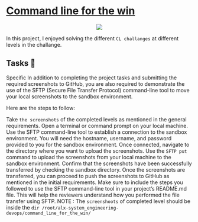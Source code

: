 # [Command line for the win](https://intranet.alxswe.com/rltoken/a83_NOBEtXgFr1Yqej0HYA)

<p align="center">
  <img src="https://s3.amazonaws.com/intranet-projects-files/holbertonschool-sysadmin_devops/324/06AChAO.png">
</p>

In this project, I enjoyed solving the different `CL challanges` at different levels in the challange.


## Tasks :page_with_curl:

Specific
In addition to completing the project tasks and submitting the required screenshots to GitHub, you are also required to demonstrate the use of the SFTP (Secure File Transfer Protocol) command-line tool to move your local screenshots to the sandbox environment.

Here are the steps to follow:

Take `the screenshots` of the completed levels as mentioned in the general requirements.
Open a terminal or command prompt on your local machine.
Use the SFTP command-line tool to establish a connection to the sandbox environment. You will need the hostname, username, and password provided to you for the sandbox environment.
Once connected, navigate to the directory where you want to upload the screenshots.
Use the `SFTP put` command to upload the screenshots from your local machine to the sandbox environment.
Confirm that the screenshots have been successfully transferred by checking the sandbox directory.
Once the screenshots are transferred, you can proceed to push the screenshots to GitHub as mentioned in the initial requirements.
Make sure to include the steps you followed to use the SFTP command-line tool in your project’s README.md file. This will help the reviewers understand how you performed the file transfer using SFTP.
NOTE :
The `screenshoots` of completed level should be inside the `dir /root/alx-system_engineering-devops/command_line_for_the_win/`

